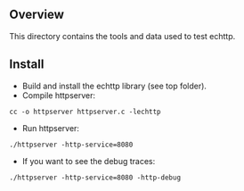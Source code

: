 ## Overview

This directory contains the tools and data used to test echttp.

## Install

* Build and install the echttp library (see top folder).
* Compile httpserver:
```
cc -o httpserver httpserver.c -lechttp
```
* Run httpserver:
```
./httpserver -http-service=8080
```
* If you want to see the debug traces:
```
./httpserver -http-service=8080 -http-debug
```
